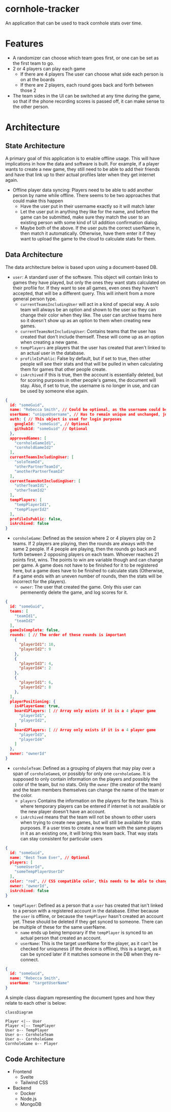 # cornhole-tracker

An application that can be used to track cornhole stats over time.

# Features

- A randomizer can choose which team goes first, or one can be set as the first team to go.
- 2 or 4 players can play each game
   - If there are 4 players The user can choose what side each person is on at the boards
   - If there are 2 players, each round goes back and forth between those 2
- The team sides in the UI can be switched at any time during the game, so that if the phone recording scores is passed off, it can make sense to the other person.

# Architecture

## State Architecture

A primary goal of this application is to enable offline usage. This will have implications in how the data and software is built. For example, if a player wants to create a new game, they still need to be able to add their friends and have that link up to their actual profiles later when they get internet again.

- Offline player data syncing: Players need to be able to add another person by name while offline. There seems to be two approaches that could make this happen
   - Have the user put in their username exactly so it will match later
   - Let the user put in anything they like for the name, and before the game can be submitted, make sure they match the user to an existing person with some kind of UI addition confirmation dialog.
   - Maybe both of the above. If the user puts the correct userName in, then match it automatically. Otherwise, have them enter it if they want to upload the game to the cloud to calculate stats for them.

## Data Architecture

The data architecture below is based upon using a document-based DB.

- `user`: A standard user of the software. This object will contain links to games they have played, but only the ones they want stats calculated on their profile for. If they want to see all games, even ones they haven't accepted, that will be a different query. This will inherit from a more general person type.
   - `currentTeamsIncludingUser` will act in a kind of special way. A solo team will always be an option and shown to the user so they can change their color when they like. The user can archive teams here so it doesn't show up as an option to them when creating new games.
   - `currentTeamsNotIncludingUser`: Contains teams that the user has created that don't include themself. These will come up as an option when creating a new game.
   - `tempPlayers` are players that the user has created that aren't linked to an actual user in the database.
   - `profileIsPublic`: False by default, but if set to true, then other people will see their stats and that will be pulled in when calculating them for games that other people create.
   - `isArchived` if this is true, then the account is essentially deleted, but for scoring purposes in other people's games, the document will stay. Also, if set to true, the username is no longer in use, and can be used by someone else again.
```json
{
  id: "someGuid",
  name: "Rebecca Smith", // Could be optional, as the username could be the default to display
  userName: "uniqueUsername", // Has to remain unique and unchanged, just in case someone hasn't linked this account offline for some games
  auth: { // This object is used for login purposes
    googleId: "someGuid", // Optional
    githubId: "someGuid" // Optional
  },
  approvedGames: [
    "cornholeGameId1",
    "cornholdGameId2"
  ],
  currentTeamsIncludingUser: [
    "soloTeamId",
    "otherPartnerTeamId",
    "anotherPartnerTeamId"
  ],
  currentTeamsNotIncludingUser: [
    "otherTeamId1",
    "otherTeamId2"
  ],
  tempPlayers: [
    "tempPlayerId1",
    "tempPlayerId2"
  ],
  profileIsPublic: false,
  isArchived: false
}
```

- `cornholeGame`: Defined as the session where 2 or 4 players play on 2 teams. If 2 players are playing, then the rounds are always with the same 2 people. If 4 people are playing, then the rounds go back and forth between 2 opposing players on each team. Whoever reaches 21 points first, wins. The points to win are variable though and can change per game. A game does not have to be finished for it to be registered here, but a game does have to be finished to calculate stats (Otherwise, if a game ends with an uneven number of rounds, then the stats will be incorrect for the players).
   - `owner`: The user that created the game. Only this user can permenently delete the game, and log scores for it. 
```json
{
  id: "someGuid",
  teams: [
    "teamId1",
    "teamId2"
  ],
  gameIsComplete: false,
  rounds: [ // The order of these rounds is important
    {
      "playerId1": 10,
      "playerId2": 9
    },
    {
      "playerId3": 4,
      "playerId4": 2
    },
    {
      "playerId1": 6,
      "playerId2": 8
    },
  ],
  playerPositioning: {
    is4PlayerGame: true,
    board1Players: [ // Array only exists if it is a 4 player game
      "playerId1",
      "playerId2",
    ]
    board2Players: [ // Array only exists if it is a 4 player game
      "playerId3",
      "playerId4"
    ]
  },
  owner: "ownerId"
}
```

- `cornholeTeam`: Defined as a grouping of players that may play over a span of `cornholeGame`s, or possibly for only one `cornholeGame`. It is supposed to only contain information on the players and possibly the color of the team, but no stats. Only the `owner` (the creator of the team) and the team members themselves can change the name of the team or the color.
   - `players` Contains the information on the players for the team. This is where temporary players can be entered if internet is not available or the new player doesn't have an account.
   - `isArchived` means that the team will not be shown to other users when trying to create new games, but will still be available for stats purposes. If a user tries to create a new team with the same players in it as an existing one, it will bring this team back. That way stats can stay consistent for particular users
```json
{
  id: "someGuid",
  name: "Best Team Ever", // Optional
  players: [
    "someUserId",
    "someTempPlayerUserId"
  ],
  color: "red", // CSS compatible color, this needs to be able to change,
  owner: "ownerId",
  isArchived: false
}
```

- `tempPlayer`: Defined as a person that a `user` has created that isn't linked to a person with a registered account in the database. Either because the `user` is offline, or because the `tempPlayer` hasn't created an account yet. These should be deleted if they get synced to someone. There can be multiple of these for the same userName.
   - `name` ends up being temporary if the `tempPlayer` is synced to an actual person that created an account.
   - `userName`: This is the target userName for the player, as it can't be checked for uniquness (if the device is offline), this is a target, as it can be synced later if it matches someone in the DB when they re-connect.
```json
{
  id: "someGuid",
  name: "Rebecca Smith",
  userName: "targetUserName"
}
```

A simple class diagram representing the document types and how they relate to each other is below:

```mermaid
classDiagram

Player <|-- User
Player <|-- TempPlayer
User o-- TempPlayer
User o-- CornholeTeam
User o-- CornholeGame
CornholeGame o-- Player
```

## Code Architecture

- Frontend
   - Svelte
   - Tailwind CSS
- Backend
   - Docker
   - Node.js
   - MongoDB